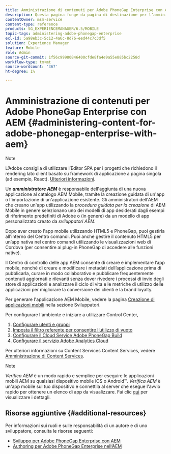 ```yaml
---
title: Amministrazione di contenuti per Adobe PhoneGap Enterprise con AEM
description: Questa pagina funge da pagina di destinazione per l’amministrazione di Adobe PhoneGap Enterprise.
contentOwner: msm-service
content-type: reference
products: SG_EXPERIENCEMANAGER/6.5/MOBILE
topic-tags: administering-adobe-phonegap-enterprise
exl-id: 5a98eb3c-5c12-4a6c-8d76-eed44c7c3df5
solution: Experience Manager
feature: Mobile
role: Admin
source-git-commit: 1f56c99980846400cfde8fa4e9a55e885bc2258d
workflow-type: tm+mt
source-wordcount: '367'
ht-degree: 1%

---
```


# Amministrazione di contenuti per Adobe PhoneGap Enterprise con AEM {#administering-content-for-adobe-phonegap-enterprise-with-aem}

>[!NOTE]
>
>L’Adobe consiglia di utilizzare l’Editor SPA per i progetti che richiedono il rendering lato client basato su framework di applicazione a pagina singola (ad esempio, React). [Ulteriori informazioni](/help/sites-developing/spa-overview.md).

Un ***amministratore AEM*** è responsabile dell&#39;aggiunta di una nuova applicazione al catalogo AEM Mobile, tramite la creazione guidata di un&#39;app o l&#39;importazione di un&#39;applicazione esistente. Gli amministratori dell&#39;AEM che creano un&#39;app utilizzando la *procedura guidata per la creazione* di AEM Mobile in genere selezionano uno dei modelli di app desiderati dagli esempi di riferimento predefiniti di Adobe o (in genere) da un modello di app personalizzato creato da *sviluppatori AEM.*

Dopo aver creato l&#39;app mobile utilizzando HTML5 e PhoneGap, puoi gestirla all&#39;interno del Centro comandi. Puoi anche gestire il contenuto HTML5 per un’app nativa nel centro comandi utilizzando le visualizzazioni web di Cordova (per consentire ai plug-in PhoneGap di accedere alle funzioni native).

Il Centro di controllo delle app AEM consente di creare e implementare l’app mobile, nonché di creare e modificare i metadati dell’applicazione prima di pubblicarla, curare in modo collaborativo e pubblicare frequentemente contenuti aggiornati e rilevanti senza dover rivedere i processi di invio degli store di applicazioni e analizzare il ciclo di vita e le metriche di utilizzo delle applicazioni per migliorare la conversione dei clienti e la brand loyalty.

Per generare l&#39;applicazione AEM Mobile, vedere la pagina [Creazione di applicazioni mobili](/help/mobile/building-app-mobile-phonegap.md) nella sezione Sviluppatori.

Per configurare l&#39;ambiente e iniziare a utilizzare Control Center,

1. [Configurare utenti e gruppi](/help/mobile/configure-users-groups.md)
1. [Imposta il filtro referente per consentire l’utilizzo di vuoto](/help/mobile/setting-referrer-filter-empty.md)
1. [Configurare il Cloud Service Adobe PhoneGap Build](/help/mobile/configure-phonegap-build-cloud.md)
1. [Configurare il servizio Adobe Analytics Cloud](/help/mobile/configure-adobe-mobile-cloud-service.md)

Per ulteriori informazioni su Content Services Content Services, vedere [Amministrazione di Content Services](/help/mobile/developing-content-services.md).

>[!NOTE]
>
>*Verifica AEM* è un modo rapido e semplice per eseguire le applicazioni mobili AEM su qualsiasi dispositivo mobile iOS o Android™. *Verifica AEM* è un&#39;app mobile sul tuo dispositivo e connettila al server che esegue l&#39;avvio rapido per ottenere un elenco di app da visualizzare. Fai clic [qui](/help/mobile/phonegap-mobile-quickstart.md) per visualizzare i dettagli.

## Risorse aggiuntive {#additional-resources}

Per informazioni sui ruoli e sulle responsabilità di un autore e di uno sviluppatore, consulta le risorse seguenti:

* [Sviluppo per Adobe PhoneGap Enterprise con AEM](/help/mobile/developing-in-phonegap.md)
* [Authoring per Adobe PhoneGap Enterprise nell’AEM](/help/mobile/phonegap.md)
